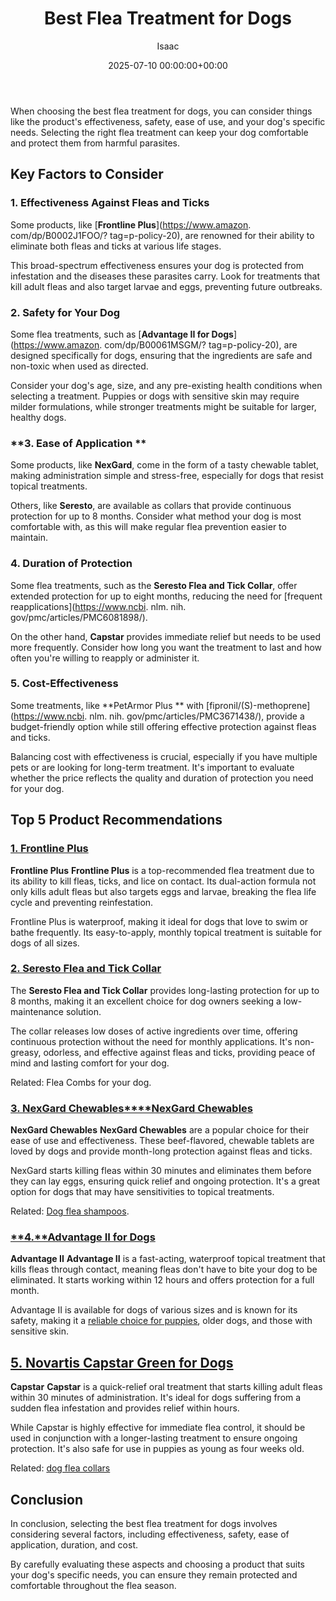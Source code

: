 ﻿---
title: Best Flea Treatment for Dogs
description: When choosing the best flea treatment for dogs, you can consider things like the product's effectiveness, safety, ease of use, and your dog's specific needs.
slug: /best-flea-treatment-for-dogs/
date: 2025-07-10 00:00:00+00:00
lastmod: 2025-07-10 00:00:00+03:00
author: Isaac
categories:
- Fleas
- Product Reviews
tags:
- fleas
- flea
- treatment
layout: post
---

When choosing the best flea treatment for dogs, you can consider things like the product's effectiveness, safety, ease of use, and your dog's specific needs. Selecting the right flea treatment can keep your dog comfortable and protect them from harmful parasites.

##  Key Factors to Consider

###  **1. Effectiveness Against Fleas and Ticks**

Some products, like [**Frontline Plus**](https://www.amazon. com/dp/B0002J1FOO/? tag=p-policy-20), are renowned for their ability to eliminate both fleas and ticks at various life stages.

This broad-spectrum effectiveness ensures your dog is protected from infestation and the diseases these parasites carry. Look for treatments that kill adult fleas and also target larvae and eggs, preventing future outbreaks.

###  **2. Safety for Your Dog**

Some flea treatments, such as [**Advantage II for Dogs**](https://www.amazon. com/dp/B00061MSGM/? tag=p-policy-20), are designed specifically for dogs, ensuring that the ingredients are safe and non-toxic when used as directed.

Consider your dog's age, size, and any pre-existing health conditions when selecting a treatment. Puppies or dogs with sensitive skin may require milder formulations, while stronger treatments might be suitable for larger, healthy dogs.

###  **3. Ease of Application **

Some products, like **NexGard**, come in the form of a tasty chewable tablet, making administration simple and stress-free, especially for dogs that resist topical treatments.

Others, like **Seresto**, are available as collars that provide continuous protection for up to 8 months. Consider what method your dog is most comfortable with, as this will make regular flea prevention easier to maintain.

###  **4. Duration of Protection**

Some flea treatments, such as the **Seresto Flea and Tick Collar**, offer extended protection for up to eight months, reducing the need for [frequent reapplications](https://www.ncbi. nlm. nih. gov/pmc/articles/PMC6081898/).

On the other hand, **Capstar** provides immediate relief but needs to be used more frequently. Consider how long you want the treatment to last and how often you're willing to reapply or administer it.

###  **5. Cost-Effectiveness**

Some treatments, like **PetArmor Plus ** with [fipronil/(S)-methoprene](https://www.ncbi. nlm. nih. gov/pmc/articles/PMC3671438/), provide a budget-friendly option while still offering effective protection against fleas and ticks.

Balancing cost with effectiveness is crucial, especially if you have multiple pets or are looking for long-term treatment. It's important to evaluate whether the price reflects the quality and duration of protection you need for your dog.

##  Top 5 Product Recommendations

###  [**1. Frontline Plus**](https://www.amazon.com/dp/B0002J1FOO/?tag=p-policy-20)

**Frontline Plus** **Frontline Plus** is a top-recommended flea treatment due to its ability to kill fleas, ticks, and lice on contact. Its dual-action formula not only kills adult fleas but also targets eggs and larvae, breaking the flea life cycle and preventing reinfestation.

Frontline Plus is waterproof, making it ideal for dogs that love to swim or bathe frequently. Its easy-to-apply, monthly topical treatment is suitable for dogs of all sizes.

###  [**2. Seresto Flea and Tick Collar**](https://www.amazon.com/dp/B00B8CG602/?tag=p-policy-20)

The **Seresto Flea and Tick Collar** provides long-lasting protection for up to 8 months, making it an excellent choice for dog owners seeking a low-maintenance solution.

The collar releases low doses of active ingredients over time, offering continuous protection without the need for monthly applications. It's non-greasy, odorless, and effective against fleas and ticks, providing peace of mind and lasting comfort for your dog.

Related: Flea Combs for your dog.

###  [**3. NexGard Chewables****NexGard Chewables**](https://www.amazon.com/dp/B0D1YM7XY7/?tag=p-policy-20)

**NexGard Chewables** **NexGard Chewables** are a popular choice for their ease of use and effectiveness. These beef-flavored, chewable tablets are loved by dogs and provide month-long protection against fleas and ticks.

NexGard starts killing fleas within 30 minutes and eliminates them before they can lay eggs, ensuring quick relief and ongoing protection. It's a great option for dogs that may have sensitivities to topical treatments.

Related: [Dog flea shampoos](https://pestpolicy.com/best-flea-shampoo-for-dogs/).

###  [**4.**Advantage II for Dogs](https://www.amazon.com/dp/B00061MSGM/?tag=p-policy-20)

**Advantage II** **Advantage II** is a fast-acting, waterproof topical treatment that kills fleas through contact, meaning fleas don't have to bite your dog to be eliminated. It starts working within 12 hours and offers protection for a full month.

Advantage II is available for dogs of various sizes and is known for its safety, making it a [reliable choice for puppies](https://pestpolicy.com/best-puppy-shampoo-for-fleas/), older dogs, and those with sensitive skin.

##  [5. Novartis Capstar Green for Dogs](https://www.amazon.com/dp/B07PWB9J43/?tag=p-policy-20)

**Capstar** **Capstar** is a quick-relief oral treatment that starts killing adult fleas within 30 minutes of administration. It's ideal for dogs suffering from a sudden flea infestation and provides relief within hours.

While Capstar is highly effective for immediate flea control, it should be used in conjunction with a longer-lasting treatment to ensure ongoing protection. It's also safe for use in puppies as young as four weeks old.

Related: [dog flea collars](https://pestpolicy.com/best-flea-collar-for-dogs/)

##  Conclusion

In conclusion, selecting the best flea treatment for dogs involves considering several factors, including effectiveness, safety, ease of application, duration, and cost.

By carefully evaluating these aspects and choosing a product that suits your dog's specific needs, you can ensure they remain protected and comfortable throughout the flea season.

